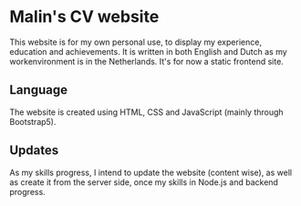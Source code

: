 # Malin's CV website
This website is for my own personal use, to display my experience, education and achievements. It is written in both English and Dutch as my workenvironment is in the Netherlands. It's for now a static frontend site.

## Language
The website is created using HTML, CSS and JavaScript (mainly through Bootstrap5).

## Updates
As my skills progress, I intend to update the website (content wise), as well as create it from the server side, once my skills in Node.js and backend progress.
